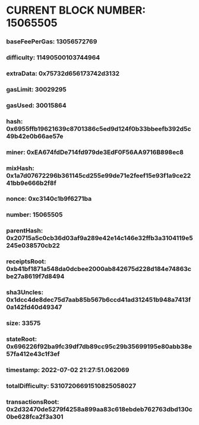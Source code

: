 # CURRENT BLOCK NUMBER: 15065505

### baseFeePerGas: 13056572769
### difficulty: 11490500103744964
### extraData: 0x75732d656173742d3132
### gasLimit: 30029295
### gasUsed: 30015864
### hash: 0x6955ffb19621639c8701386c5ed9d124f0b33bbeefb392d5c49b42e0b66ae57e
### miner: 0xEA674fdDe714fd979de3EdF0F56AA9716B898ec8
### mixHash: 0x1a7d07672296b361145cd255e99de71e2feef15e93f1a9ce2241bb9e666b2f8f
### nonce: 0xc3140c1b9f6271ba
### number: 15065505
### parentHash: 0x20715a5c0cb36d03af9a289e42e14c146e32ffb3a3104119e5245e038570cb22
### receiptsRoot: 0xb41bf1871a548da0dcbee2000ab842675d228d184e74863cbe27a8619f7d8494
### sha3Uncles: 0x1dcc4de8dec75d7aab85b567b6ccd41ad312451b948a7413f0a142fd40d49347
### size: 33575
### stateRoot: 0x696226f92ba9fc39df7db89cc95c29b35699195e80abb38e57fa412e43c1f3ef
### timestamp: 2022-07-02 21:27:51.062069
### totalDifficulty: 53107206691510825058027
### transactionsRoot: 0x2d32470de5279f4258a899aa83c618ebdeb762763dbd130c0be628fca2f3a301

